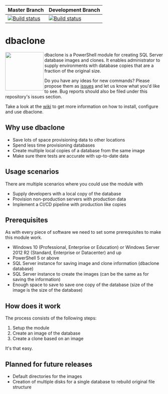 | Master Branch | Development Branch |
| ------------- |-------------|
|[![Build status](https://ci.appveyor.com/api/projects/status/lut7acvgp6y35h32/branch/master?svg=true)](https://ci.appveyor.com/project/sanderstad/dbaclone/branch/master) | [![Build status](https://ci.appveyor.com/api/projects/status/lut7acvgp6y35h32/branch/development?svg=true)](https://ci.appveyor.com/project/sanderstad/dbaclone/branch/development) |

# dbaclone

<img src="https://raw.githubusercontent.com/wiki/sqlcollaborative/dbaclone/images/dbaclone_logo_120.png" align="left" with="120px" height="122px"/> dbaclone is a PowerShell module for creating SQL Server database images and clones.
It enables administrator to supply environments with database copies that are a fraction of the original size.

Do you have any ideas for new commands? Please propose them as [issues](https://github.com/sqlcollaborative/dbaclone/issues) and let us know what you'd like to see.
Bug reports should also be filed under this repository's issues section.

Take a look at the [wiki](https://github.com/sqlcollaborative/dbaclone/wiki) to get more information on how to install, configure and use dbaclone.

## Why use dbaclone

* Save lots of space provisioning data to other locations
* Spend less time provisioning databases
* Create multiple local copies of a database from the same image
* Make sure there tests are accurate with up-to-date data

## Usage scenarios

There are multiple scenarios where you could use the module with

* Supply developers with a local copy of the database
* Provision non-production servers with production data
* Implement a CI/CD pipeline with production like copies

## Prerequisites

As with every piece of software we need to set some prerequisites to make this module work.

* Windows 10 (Professional, Enterprise or Education) or Windows Server 2012 R2 (Standard, Enterprise or Datacenter) and up
* PowerShell 5 or above
* SQL Server instance for saving image and clone information (dbaclone database)
* SQL Server instance to create the images (can be the same as for saving the information)
* Enough space to save to save one copy of the database (size of the image is the size of the database)

## How does it work

The process consists of the following steps:

1. Setup the module
2. Create an image of the database
3. Create a clone based on an image

It's that easy.

## Planned for future releases

* Default directories for the images
* Creation of multiple disks for a single database to rebuild original file structure
